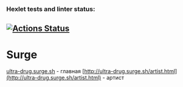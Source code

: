 ### Hexlet tests and linter status:
[![Actions Status](https://github.com/VanillaWulf/layout-designer-project-lvl2/workflows/hexlet-check/badge.svg)](https://github.com/VanillaWulf/layout-designer-project-lvl2/actions)
---
# Surge 
[ultra-drug.surge.sh](http://ultra-drug.surge.sh/) - главная
[http://ultra-drug.surge.sh/artist.html](http://ultra-drug.surge.sh/artist.html) - артист
